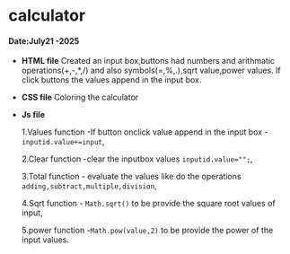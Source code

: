# calculator

#### Date:July21 -2025

- **HTML file**
  Created an input box,buttons had numbers and arithmatic operations(+,-,\*,/) and also symbols(=,%,.),sqrt value,power values.
  If click buttons the values append in the input box.

- **CSS file**
  Coloring the calculator

- **Js file**

  1.Values function -If button onclick value append in the input box -`inputid.value+=input`,

  2.Clear function -clear the inputbox values `inputid.value="";`,

  3.Total function - evaluate the values like do the operations `adding,subtract,multiple,division`,

  4.Sqrt function - `Math.sqrt()` to be provide the square root values of input,

  5.power function -`Math.pow(value,2)` to be provide the power of the input values.
